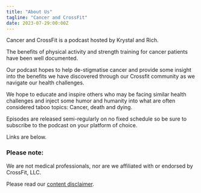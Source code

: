 ```yaml
---
title: "About Us"
tagline: "Cancer and CrossFit"
date: 2023-07-29:00:00Z
---
```


Cancer and CrossFit is a podcast hosted by Krystal and Rich.

The benefits of physical activity and strength training for cancer patients 
have been well documented.

Our podcast hopes to help de-stigmatise cancer and provide some insight into 
the benefits we have discovered through our Crossfit community as we navigate 
our health challenges.

We hope to educate and inspire others who may be facing similar health 
challenges and inject some humor and humanity into what are often considered
taboo topics:  Cancer, death and dying.

Episodes are released semi-regularly on no fixed schedule so be sure to
subscribe to the podcast on your platform of choice.

Links are below.

### Please note:

We are not medical professionals, nor are we affiliated with or endorsed by
CrossFit, LLC.

Please read our [content disclaimer](/disclaimer/).
